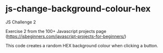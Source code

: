 # js-change-background-colour-hex
JS Challenge 2

Exercise 2 from the 100+ Javascript projects page (https://jsbeginners.com/javascript-projects-for-beginners/)

This code creates a random HEX background colour when clicking a button.
